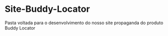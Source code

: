 # Site-Buddy-Locator
Pasta voltada para o desenvolvimento do nosso site propaganda do produto Buddy Locator
